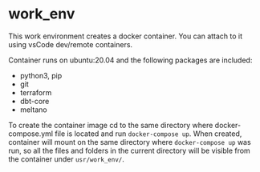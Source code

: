 # work_env
This work environment creates a docker container. You can attach to it using vsCode dev/remote containers. 

Container runs on ubuntu:20.04 and the following packages are included:
- python3, pip 
- git
- terraform
- dbt-core
- meltano 

To create the container image cd to the same directory where docker-compose.yml file is located and run `docker-compose up`.
When created, container will mount on the same directory where `docker-compose up` was run, so all the files and folders in the current directory will be visible from the container under `usr/work_env/`. 
